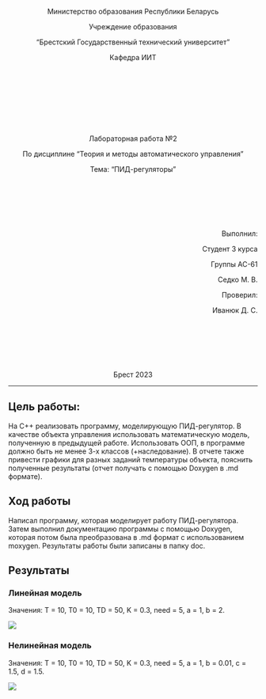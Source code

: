 <p align="center"> Министерство образования Республики Беларусь</p>
<p align="center">Учреждение образования</p>
<p align="center">“Брестский Государственный технический университет”</p>
<p align="center">Кафедра ИИТ</p>
<br><br><br><br><br><br><br>
<p align="center">Лабораторная работа №2</p>
<p align="center">По дисциплине “Теория и методы автоматического управления”</p>
<p align="center">Тема: “ПИД-регуляторы”</p>
<br><br><br><br><br>
<p align="right">Выполнил:</p>
<p align="right">Студент 3 курса</p>
<p align="right">Группы АС-61</p>
<p align="right">Седко М. В.</p>
<p align="right">Проверил:</p>
<p align="right">Иванюк Д. С.</p>
<br><br><br><br><br>
<p align="center">Брест 2023</p>

---

## Цель работы:  
На C++ реализовать программу, моделирующую ПИД-регулятор. В качестве объекта управления использовать математическую модель, полученную в предыдущей работе. Использовать ООП, в программе должно быть не менее 3-х классов (+наследование). В отчете также привести графики для разных заданий температуры объекта, пояснить полученные результаты (отчет получать с помощью Doxygen в .md формате).  
## Ход работы  
Написал программу, которая моделирует работу ПИД-регулятора. Затем  выполнил документацию программы с помощью Doxygen, которая потом была преобразована в .md формат с использованием moxygen. Результаты работы были записаны в папку doc.
## Результаты 
### Линейная модель
Значения: T = 10, T0 = 10, TD = 50, K = 0.3, need = 5, a = 1, b = 2.

![](../../images/Linear.png)
### Нелинейная модель
Значения: T = 10, T0 = 10, TD = 50, K = 0.3, need = 5, a = 1, b = 0.01, c = 1.5, d = 1.5.

![](../../images/Nonlinear.png)